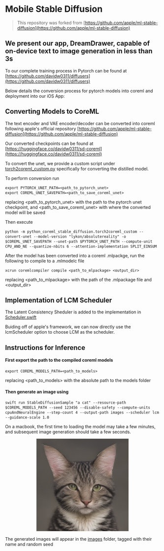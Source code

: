 # Mobile Stable Diffusion

> This repository was forked from [https://github.com/apple/ml-stable-diffusion](https://github.com/apple/ml-stable-diffusion)

## We present our app, DreamDrawer, capable of on-device text to image generation in less than 3s


To our complete training process in Pytorch can be found at [https://github.com/davidw0311/diffusers](https://github.com/davidw0311/diffusers)

Below details the conversion process for pytorch models into coreml and deployment into our iOS App:

## Converting Models to CoreML

The text encoder and VAE encoder/decoder can be converted into coreml following apple's official repository [https://github.com/apple/ml-stable-diffusion](https://github.com/apple/ml-stable-diffusion)

Our converted checkpoints can be found at [https://huggingface.co/davidw0311/sd-coreml](https://huggingface.co/davidw0311/sd-coreml)

To convert the unet, we provide a custom script under [torch2coreml_custom.py](python_coreml_stable_diffusion/torch2coreml_custom.py) specifically for converting the distilled model. 

To perform conversion run

```
export PYTORCH_UNET_PATH=<path_to_pytorch_unet>
export COREML_UNET_SAVEPATH=<path_to_save_coreml_unet>
```
replacing <path_to_pytorch_unet> with the path to the pytorch unet checkpoint, and <path_to_save_coreml_unet> with where the converted model will be saved

Then execute
```
python -m python_coreml_stable_diffusion.torch2coreml_custom --convert-unet --model-version "lykon/absolutereality" -o $COREML_UNET_SAVEPATH --unet-path $PYTORCH_UNET_PATH --compute-unit CPU_AND_NE --quantize-nbits 6 --attention-implementation SPLIT_EINSUM
```

After the model has been converted into a coreml .mlpackge, run the following to compile to a .mlmodelc file

```
xcrun coremlcompiler compile <path_to_mlpackage> <output_dir>
```
replacing <path_to_mlpackage> with the path of the .mlpackage file and <output_dir> 

## Implementation of LCM Scheduler

The Latent Consistency Sheduler is added to the implementation in [Scheduler.swift](swift/StableDiffusion/pipeline/Scheduler.swift)

Buiding off of apple's framework, we can now directly use the lcmScheduler option to choose LCM as the scheduler.

## Instructions for Inference

#### First export the path to the compiled coreml models

```
export COREML_MODELS_PATH=<path_to_models>
```
replacing <path_to_models> with the absolute path to the models folder


#### Then generate an image using
```
swift run StableDiffusionSample "a cat" --resource-path $COREML_MODELS_PATH --seed 123456 --disable-safety --compute-units cpuAndNeuralEngine --step-count 4 --output-path images --scheduler lcm --guidance-scale 1.0
```

On a macbook, the first time to loading the model may take a few minutes, and subsequent image generation should take a few seconds.

<p align="center">
  <img src="images/a_cat.123456.final.png" width="300" height="300"/>
</p>

The generated images will appear in the [images](images) folder, tagged with their name and random seed